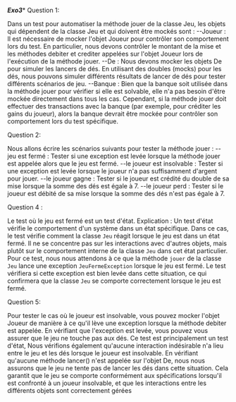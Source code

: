 *******************************************************Exo3********************************************************
Question 1:

Dans un test pour automatiser la méthode jouer de la classe Jeu, les objets qui dépendent de la classe Jeu et qui doivent être mockés sont :
--Joueur : Il est nécessaire de mocker l'objet Joueur pour contrôler son comportement lors du test. 
           En particulier, nous devons contrôler le montant de la mise et les méthodes debiter et crediter appelées sur l'objet 
           Joueur lors de l'exécution de la méthode jouer.
--De : Nous devons mocker les objets De pour simuler les lancers de dés. En utilisant des doubles (mocks) pour les dés, 
nous pouvons simuler différents résultats de lancer de dés pour tester différents scénarios de jeu.
--Banque : Bien que la banque soit utilisée dans la méthode jouer pour vérifier si elle est solvable, 
elle n'a pas besoin d'être mockée directement dans tous les cas. Cependant, si la méthode jouer doit effectuer
des transactions avec la banque (par exemple, pour créditer les gains du joueur), alors la banque devrait être mockée pour contrôler son comportement lors du test spécifique.

Question 2:

Nous allons écrire les scénarios suivants pour tester la méthode jouer :
--jeu est fermé : Tester si une exception est levée lorsque la méthode jouer est appelée alors que le jeu est fermé.
--le joueur est insolvable : Tester si une exception est levée lorsque le joueur n'a pas suffisamment d'argent pour jouer.
--le joueur gagne : Tester si le joueur est crédité du double de sa mise lorsque la somme des dés est égale à 7.
--le joueur perd : Tester si le joueur est débité de sa mise lorsque la somme des dés n'est pas égale à 7.

Question 4 :

Le test où le jeu est fermé est un test d'état.
Explication :
Un test d'état vérifie le comportement d'un système dans un état spécifique.
Dans ce cas, le test vérifie comment la classe `Jeu` réagit lorsque le jeu est dans un état fermé. 
Il ne se concentre pas sur les interactions avec d'autres objets, mais plutôt sur le comportement interne de la classe `Jeu` dans cet état particulier.
Pour ce test, nous nous attendons à ce que la méthode `jouer` de la classe `Jeu` lance une exception `JeuFermeException` lorsque le jeu est fermé. 
Le test vérifiera si cette exception est bien levée dans cette situation, ce qui confirmera que la classe `Jeu` se comporte correctement lorsque le jeu est fermé.

Question 5:

Pour tester le cas où le joueur est insolvable, vous pouvez mocker l'objet Joueur de manière à ce qu'il lève une exception lorsque la méthode debiter est appelée. 
En vérifiant que l'exception est levée, vous pouvez vous assurer que le jeu ne touche pas aux dés. 
Ce test est principalement un test d'état, Nous vérifions également qu'aucune interaction indésirable n'a lieu entre le jeu et les dés lorsque le joueur est insolvable. 
En vérifiant qu'aucune méthode lancer() n'est appelée sur l'objet De, nous nous assurons que le jeu ne tente pas de lancer les dés dans cette situation.
Cela garantit que le jeu se comporte conformément aux spécifications lorsqu'il est confronté à un joueur insolvable,
et que les interactions entre les différents objets sont correctement gérées




